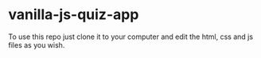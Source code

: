 # vanilla-js-quiz-app
To use this repo just clone it to your computer and edit the html, css and js files as you wish.
